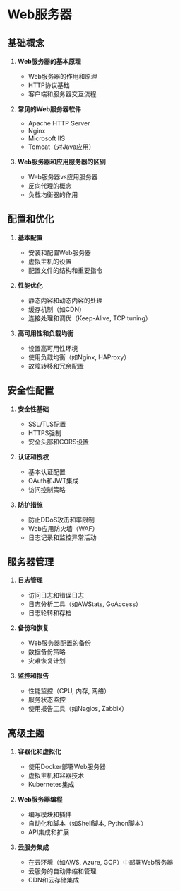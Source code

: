 # Web服务器

## 基础概念
1. **Web服务器的基本原理**
   - Web服务器的作用和原理
   - HTTP协议基础
   - 客户端和服务器交互流程

2. **常见的Web服务器软件**
   - Apache HTTP Server
   - Nginx
   - Microsoft IIS
   - Tomcat（对Java应用）

3. **Web服务器和应用服务器的区别**
   - Web服务器vs应用服务器
   - 反向代理的概念
   - 负载均衡器的作用

## 配置和优化
1. **基本配置**
   - 安装和配置Web服务器
   - 虚拟主机的设置
   - 配置文件的结构和重要指令

2. **性能优化**
   - 静态内容和动态内容的处理
   - 缓存机制（如CDN）
   - 连接处理和调优（Keep-Alive, TCP tuning）

3. **高可用性和负载均衡**
   - 设置高可用性环境
   - 使用负载均衡（如Nginx, HAProxy）
   - 故障转移和冗余配置

## 安全性配置
1. **安全性基础**
   - SSL/TLS配置
   - HTTPS强制
   - 安全头部和CORS设置

2. **认证和授权**
   - 基本认证配置
   - OAuth和JWT集成
   - 访问控制策略

3. **防护措施**
   - 防止DDoS攻击和率限制
   - Web应用防火墙（WAF）
   - 日志记录和监控异常活动

## 服务器管理
1. **日志管理**
   - 访问日志和错误日志
   - 日志分析工具（如AWStats, GoAccess）
   - 日志轮转和存档

2. **备份和恢复**
   - Web服务器配置的备份
   - 数据备份策略
   - 灾难恢复计划

3. **监控和报告**
   - 性能监控（CPU, 内存, 网络）
   - 服务状态监控
   - 使用报告工具（如Nagios, Zabbix）

## 高级主题
1. **容器化和虚拟化**
   - 使用Docker部署Web服务器
   - 虚拟主机和容器技术
   - Kubernetes集成

2. **Web服务器编程**
   - 编写模块和插件
   - 自动化和脚本（如Shell脚本, Python脚本）
   - API集成和扩展

3. **云服务集成**
   - 在云环境（如AWS, Azure, GCP）中部署Web服务器
   - 云服务的自动伸缩和管理
   - CDN和云存储集成
